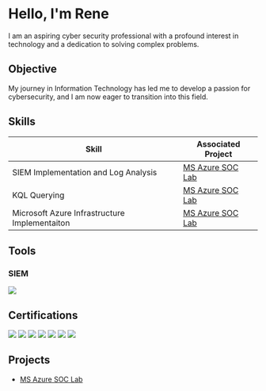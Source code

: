 # Hello, I'm Rene

I am an aspiring cyber security professional with a profound interest in technology and a dedication to solving complex problems.

## Objective

My journey in Information Technology has led me to develop a passion for cybersecurity, and I am now eager to transition into this field. 

## Skills

| Skill                                         | Associated Project         |
|-----------------------------------------------|----------------------------|
| SIEM Implementation and Log Analysis          | <a href="https://github.com/sohluhs/Azure-SOC-Lab">MS Azure SOC Lab</a>|
| KQL Querying                                  | <a href="https://github.com/sohluhs/Azure-SOC-Lab">MS Azure SOC Lab</a>|
| Microsoft Azure Infrastructure Implementaiton | <a href="https://github.com/sohluhs/Azure-SOC-Lab">MS Azure SOC Lab</a>|
## Tools

### SIEM
<div>
    <img src="https://img.shields.io/badge/-Microsoft_Sentinel-0078D4?&style=for-the-badge&logo=Microsoft&logoColor=white" />
</div>

## Certifications
<div>
<img src="https://img.shields.io/badge/-PenTest%2B-FF0000?&style=for-the-badge&logo=CompTIA&logoColor=white" />
<img src="https://img.shields.io/badge/-Security%2B-FF0000?&style=for-the-badge&logo=CompTIA&logoColor=white" />
<img src="https://img.shields.io/badge/-Network%2B-007ACC?&style=for-the-badge&logo=CompTIA&logoColor=white" />
<img src="https://img.shields.io/badge/-A%2B-4D4D4D?&style=for-the-badge&logo=CompTIA&logoColor=white" />
<img src="https://img.shields.io/badge/-%20SSCP-00979C?&style=for-the-badge&logo=ISC2&logoColor=white" />
<img src="https://img.shields.io/badge/-ITIL%20v4%20Foundation-652D90?&style=for-the-badge&logo=ITIL&logoColor=white" />
<img src="https://img.shields.io/badge/-Linux%20Essentials-CC0000?&style=for-the-badge&logo=Linux&logoColor=white" />

</div>

## Projects
- <a href="https://github.com/sohluhs/Azure-SOC-Lab">MS Azure SOC Lab</a>
